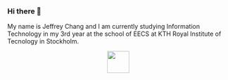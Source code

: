 ### Hi there 👋
My name is Jeffrey Chang and I am currently studying Information Technology in my 3rd year at the school of EECS at KTH Royal Institute of Tecnology in Stockholm.
<div id = "header" align = "center">
  <img src = "https://media.giphy.com/media/3oKIPnAiaMCws8nOsE/giphy.gif" , width ="50"/>
</div>
<!--
**zwjc/zwjc** is a ✨ _special_ ✨ repository because its `README.md` (this file) appears on your GitHub profile.

Here are some ideas to get you started:

- 🔭 I’m currently working on ...
- 🌱 I’m currently learning ...
- 👯 I’m looking to collaborate on ...
- 🤔 I’m looking for help with ...
- 💬 Ask me about ...
- 📫 How to reach me: ...
- 😄 Pronouns: ...
- ⚡ Fun fact: ...
-->
